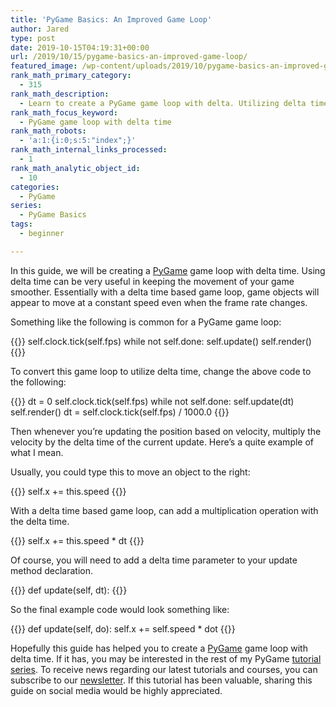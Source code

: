 ```yaml
---
title: 'PyGame Basics: An Improved Game Loop'
author: Jared
type: post
date: 2019-10-15T04:19:31+00:00
url: /2019/10/15/pygame-basics-an-improved-game-loop/
featured_image: /wp-content/uploads/2019/10/pygame-basics-an-improved-game-loop.png
rank_math_primary_category:
  - 315
rank_math_description:
  - Learn to create a PyGame game loop with delta. Utilizing delta time allows you to move objects at a constant rate despite frame rate differences.
rank_math_focus_keyword:
  - PyGame game loop with delta time
rank_math_robots:
  - 'a:1:{i:0;s:5:"index";}'
rank_math_internal_links_processed:
  - 1
rank_math_analytic_object_id:
  - 10
categories:
  - PyGame
series:
  - PyGame Basics
tags:
  - beginner

---
```

In this guide, we will be creating a [PyGame][1] game loop with delta time. Using delta time can be very useful in keeping the movement of your game smoother. Essentially with a delta time based game loop, game objects will appear to move at a constant speed even when the frame rate changes.

Something like the following is common for a PyGame game loop:

{{<highlight py3>}}
self.clock.tick(self.fps)
while not self.done:
    self.update()
    self.render()
{{</highlight>}}

To convert this game loop to utilize delta time, change the above code to the following:

{{<highlight py3>}}
dt = 0
self.clock.tick(self.fps)
while not self.done:
    self.update(dt)
    self.render()
    dt = self.clock.tick(self.fps) / 1000.0
{{</highlight>}}

Then whenever you&#8217;re updating the position based on velocity, multiply the velocity by the delta time of the current update. Here&#8217;s a quite example of what I mean.

Usually, you could type this to move an object to the right:

{{<highlight py3>}}
self.x += this.speed
{{</highlight>}}

With a delta time based game loop, can add a multiplication operation with the delta time.

{{<highlight py3>}}
self.x += this.speed * dt
{{</highlight>}}

Of course, you will need to add a delta time parameter to your update method declaration.

{{<highlight py3>}}
def update(self, dt):
{{</highlight>}}

So the final example code would look something like:

{{<highlight py3>}}
def update(self, do):
    self.x += self.speed * dot
{{</highlight>}}

Hopefully this guide has helped you to create a [PyGame][1] game loop with delta time. If it has, you may be interested in the rest of my PyGame [tutorial series][2]. To receive news regarding our latest tutorials and courses, you can subscribe to our [newsletter][3]. If this tutorial has been valuable, sharing this guide on social media would be highly appreciated.

 [1]: https://pygame.org
 [2]: https://learn.yorkcs.com/category/tutorials/gamedev/pygame/pygame-basics/
 [3]: https://learn.yorkcs.com/newsletter